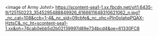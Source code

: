 <image of Army John!> https://scontent-sea1-1.xx.fbcdn.net/v/t1.6435-9/125150223_3545295488849926_6166611648310621062_n.jpg?_nc_cat=108&ccb=1-4&_nc_sid=09cbfe&_nc_ohc=Pln0oIahpPQAX-HztsC&_nc_ht=scontent-sea1-1.xx&oh=74cab0ebb5d2b02139997d89e734bcd4&oe=61330FC8 


